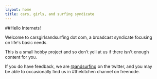 ```yaml
---
layout: home
title: cars, girls, and surfing syndicate
---
```


##Hello Internets!

Welcome to carsgirlsandsurfing dot com, a broadcast syndicate focusing on life's basic needs.

This is a small hobby project and so don't yell at us if there isn't enough content for you.

If you do have feedback, we are [@andsurfing](http://twitter.com/andsurfing) on the twitter, and you may be able to occasionally find us in #thekitchen channel on freenode.
